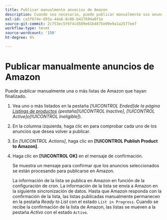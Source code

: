 ```yaml
---
title: Publicar manualmente anuncios de Amazon
description: Cuando sea necesario, puede publicar manualmente sus anuncios de Amazon finalizados desde el administrador de comercio.
exl-id: ca3f674e-d93a-44a6-8c06-b417694a0f1e
source-git-commit: 2c753ec5f6f4cd509e61b4875e09e9a1a2577ee7
workflow-type: tm+mt
source-wordcount: '150'
ht-degree: 0%

---
```


# Publicar manualmente anuncios de Amazon

Puede publicar manualmente una o más listas de Amazon que hayan finalizado.

1. Vea uno o más listados en la pestaña _[!UICONTROL Ended]_de la página [Listings de productos](./managing-product-listings.md) (pestaña_[!UICONTROL Inactive]_, _[!UICONTROL Active]_o_[!UICONTROL Ineligible]_).

1. En la columna izquierda, haga clic en para comprobar cada uno de los anuncios que desea volver a publicar.

1. En _[!UICONTROL Actions]_, haga clic en **[!UICONTROL Publish Product to Amazon]**.

1. Haga clic en **[!UICONTROL OK]** en el mensaje de confirmación.

   Se muestra un mensaje para confirmar que los anuncios seleccionados se están procesando para publicarse en Amazon.

   La información de la lista se publica en Amazon en función de la configuración de cron. La información de la lista se envía a Amazon en la siguiente sincronización de datos. Hasta que Amazon responda con la confirmación de la lista, las listas publicadas manualmente permanecen en la pestaña _Ready to List_ con el estado `List in Progress`. Cuando se recibe la confirmación de la lista de Amazon, las listas se mueven a la pestaña _Activo_ con el estado `Active`.
